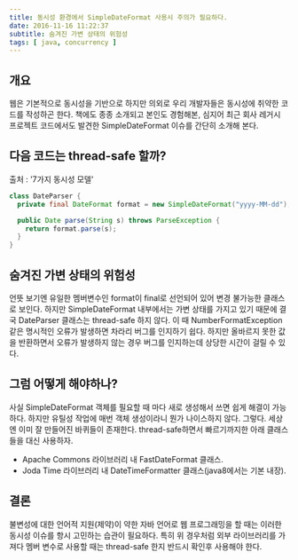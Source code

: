 ```yaml
---
title: 동시성 환경에서 SimpleDateFormat 사용시 주의가 필요하다.
date: 2016-11-16 11:22:37
subtitle: 숨겨진 가변 상태의 위험성
tags: [ java, concurrency ]
---
```


## 개요
웹은 기본적으로 동시성을 기반으로 하지만 의외로 우리 개발자들은 동시성에 취약한 코드를 작성하곤 한다.
책에도 종종 소개되고 본인도 경험해본, 심지어 최근 회사 레거시 프로젝트 코드에서도 발견한 SimpleDateFormat 이슈를 간단히 소개해 본다.

## 다음 코드는 thread-safe 할까?
출처 : '7가지 동시성 모델'
```java
class DateParser {
  private final DateFormat format = new SimpleDateFormat("yyyy-MM-dd");

  public Date parse(String s) throws ParseException {
    return format.parse(s);
  }
}
```

## 숨겨진 가변 상태의 위험성
언뜻 보기엔 유일한 멤버변수인 format이 final로 선언되어 있어 변경 불가능한 클래스로 보인다.
하지만 SimpleDateFormat 내부에서는 가변 상태를 가지고 있기 때문에 결국 DateParser 클래스는 thread-safe 하지 않다.
이 때 NumberFormatException 같은 명시적인 오류가 발생하면 차라리 버그를 인지하기 쉽다. 하지만 올바르지 못한 값을 반환하면서 오류가 발생하지 않는 경우 버그를 인지하는데 상당한 시간이 걸릴 수 있다.

## 그럼 어떻게 해야하나?
사실 SimpleDateFormat 객체를 필요할 때 마다 새로 생성해서 쓰면 쉽게 해결이 가능하다.
하지만 유틸성 작업에 매번 객체 생성이라니 뭔가 나이스하지 않다.
그렇다. 세상엔 이미 잘 만들어진 바퀴들이 존재한다. thread-safe하면서 빠르기까지한 아래 클래스들을 대신 사용하자.
 - Apache Commons 라이브러리 내 FastDateFormat 클래스.
 - Joda Time 라이브러리 내 DateTimeFormatter 클래스(java8에서는 기본 내장).

## 결론
불변성에 대한 언어적 지원(제약)이 약한 자바 언어로 웹 프로그래밍을 할 때는 이러한 동시성 이슈를 항시 고민하는 습관이 필요하다. 특히 위 경우처럼 외부 라이브러리를 가져다 멤버 변수로 사용할 때는 thread-safe 한지 반드시 확인후 사용해야 한다.
